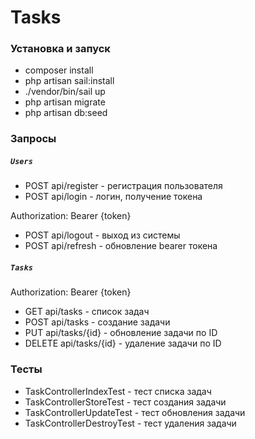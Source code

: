 # Tasks

### Установка и запуск
* composer install
* php artisan sail:install
*  ./vendor/bin/sail up
* php artisan migrate
* php artisan db:seed


### Запросы

##### `Users`
* POST api/register - регистрация пользователя
* POST api/login - логин, получение токена

Authorization: Bearer {token}

* POST api/logout - выход из системы
* POST api/refresh - обновление bearer токена

##### `Tasks`

Authorization: Bearer {token}

* GET api/tasks - список задач
* POST api/tasks - создание задачи
* PUT api/tasks/{id} - обновление задачи по ID
* DELETE api/tasks/{id} - удаление задачи по ID


### Тесты

* TaskControllerIndexTest -  тест списка задач
* TaskControllerStoreTest -  тест создания задачи
* TaskControllerUpdateTest -  тест обновления задачи
* TaskControllerDestroyTest -  тест удаления задачи
